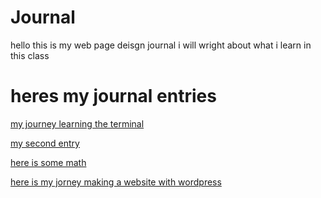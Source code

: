 # Journal

hello this is my web page deisgn journal i will wright about what i learn in this class 

# heres my journal entries 
[my journey learning the terminal](entries/terminal.md)

[my second entry](entries/markdown.md)

[here is some math](entries/math.md)

[here is my jorney making a website with wordpress](entries/the_duck_pencil_Store)
